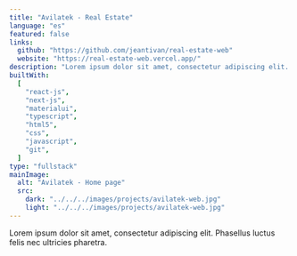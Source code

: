 ```yaml
---
title: "Avilatek - Real Estate"
language: "es"
featured: false
links:
  github: "https://github.com/jeantivan/real-estate-web"
  website: "https://real-estate-web.vercel.app/"
description: "Lorem ipsum dolor sit amet, consectetur adipiscing elit. Phasellus luctus felis nec ultricies pharetra."
builtWith:
  [
    "react-js",
    "next-js",
    "materialui",
    "typescript",
    "html5",
    "css",
    "javascript",
    "git",
  ]
type: "fullstack"
mainImage:
  alt: "Avilatek - Home page"
  src:
    dark: "../../../images/projects/avilatek-web.jpg"
    light: "../../../images/projects/avilatek-web.jpg"
---
```


Lorem ipsum dolor sit amet, consectetur adipiscing elit. Phasellus luctus felis nec ultricies pharetra.
